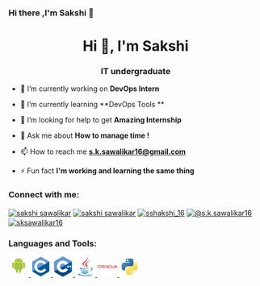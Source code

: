 ### Hi there ,I'm Sakshi 👋



<h1 align="center">Hi 👋, I'm Sakshi</h1>
<h3 align="center">IT undergraduate</h3>

- 🔭 I’m currently working on **DevOps Intern**

- 🌱 I’m currently learning **DevOps Tools **

- 🤝 I’m looking for help to get **Amazing Internship**

- 💬 Ask me about **How to manage time !**

- 📫 How to reach me **s.k.sawalikar16@gmail.com**

- ⚡ Fun fact **I'm working and learning the same thing**

<h3 align="left">Connect with me:</h3>
<p align="left">
<a href="https://www.linkedin.com/in/sakshi-sawalikar-698452209/" target="blank"><img align="center" src="https://raw.githubusercontent.com/rahuldkjain/github-profile-readme-generator/master/src/images/icons/Social/linked-in-alt.svg" alt="sakshi sawalikar" height="30" width="40" /></a>
<a href="https://stackoverflow.com/users/preferences/17281771" target="blank"><img align="center" src="https://raw.githubusercontent.com/rahuldkjain/github-profile-readme-generator/master/src/images/icons/Social/stack-overflow.svg" alt="sakshi sawalikar" height="30" width="40" /></a>
<a href="https://instagram.com/sshakshi_16" target="blank"><img align="center" src="https://raw.githubusercontent.com/rahuldkjain/github-profile-readme-generator/master/src/images/icons/Social/instagram.svg" alt="sshakshi_16" height="30" width="40" /></a>
<a href="https://www.hackerearth.com/@s.k.sawalikar16" target="blank"><img align="center" src="https://raw.githubusercontent.com/rahuldkjain/github-profile-readme-generator/master/src/images/icons/Social/hackerearth.svg" alt="@s.k.sawalikar16" height="30" width="40" /></a>
<a href="https://auth.geeksforgeeks.org/user/sksawalikar16/saved-articles/" target="blank"><img align="center" src="https://raw.githubusercontent.com/rahuldkjain/github-profile-readme-generator/master/src/images/icons/Social/geeks-for-geeks.svg" alt="sksawalikar16" height="30" width="40" /></a>
</p>

<h3 align="left">Languages and Tools:</h3>
<p align="left"> <a href="https://developer.android.com" target="_blank" rel="noreferrer"> <img src="https://raw.githubusercontent.com/devicons/devicon/master/icons/android/android-original-wordmark.svg" alt="android" width="40" height="40"/> </a> <a href="https://www.cprogramming.com/" target="_blank" rel="noreferrer"> <img src="https://raw.githubusercontent.com/devicons/devicon/master/icons/c/c-original.svg" alt="c" width="40" height="40"/> </a> <a href="https://www.w3schools.com/cpp/" target="_blank" rel="noreferrer"> <img src="https://raw.githubusercontent.com/devicons/devicon/master/icons/cplusplus/cplusplus-original.svg" alt="cplusplus" width="40" height="40"/> </a> <a href="https://www.java.com" target="_blank" rel="noreferrer"> <img src="https://raw.githubusercontent.com/devicons/devicon/master/icons/java/java-original.svg" alt="java" width="40" height="40"/> </a> <a href="https://www.oracle.com/" target="_blank" rel="noreferrer"> <img src="https://raw.githubusercontent.com/devicons/devicon/master/icons/oracle/oracle-original.svg" alt="oracle" width="40" height="40"/> </a> <a href="https://www.python.org" target="_blank" rel="noreferrer"> <img src="https://raw.githubusercontent.com/devicons/devicon/master/icons/python/python-original.svg" alt="python" width="40" height="40"/> </a> </p>

